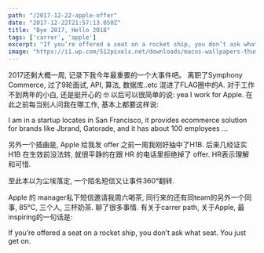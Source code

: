 ```yaml
---
path: "/2017-12-22-apple-offer"
date: "2017-12-22T21:57:13.050Z"
title: "Bye 2017, Hello 2018"
tags: ['carrer', 'apple']
excerpt: "If you’re offered a seat on a rocket ship, you don’t ask what seat. You just get on."
image: "https://i1.wp.com/512pixels.net/downloads/macos-wallpapers-thumbs/10-12--thumb.jpg"
---
```



<div class="normal-article">
  2017还剩大概一周, 记录下我今年最重要的一个大事件吧。
  离职了Symphony Commerce, 过了9轮面试, API, 算法, 数据库..etc
  混进了FLAG圈中的A. 对于工作不到两年的小白, 还是挺开心的 🤓
  以后可以很简单的说: yea I work for Apple.
  在此之前每当别人问我在哪工作, 基本上都要这样说: 

  <p class="quote">
    I am in a startup locates in San Francisco, it provides ecommerce solution for brands like Jbrand, 
    Gatorade, and it has about 100 employees ...
  </p>

  另外一个插曲是, Apple 给我发 offer 之前一周我刚好抽中了H1B. 
  后来几经证实 H1B 在生效前没法转, 
  就很平静的在跟 HR 的电话里拒绝掉了 offer. HR表示理解和可惜. 

  至此本以为尘埃落定, 一个陌名短信又让事件360°翻转.

  Apple 的 manager私下短信邀请我周六喝茶, 同行来的还有同team的另外一个同事, 
  85°C, 三个人, 三杯奶茶. 聊了很多事情. 有关于carrer path, 关于Apple,
  最inspiring的一句话是:

  <p class="quote">
    If you’re offered a seat on a rocket ship, you don’t ask what seat. You just get on.
  </p>
</div>
